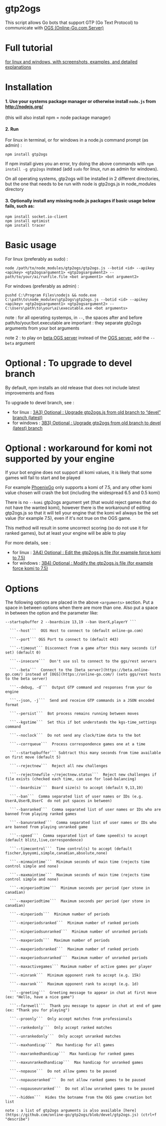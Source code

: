 # gtp2ogs

This script allows Go bots that support GTP (Go Text Protocol) to communicate
with [OGS (Online-Go.com Server)](https://online-go.com/)

# Full tutorial 

[for linux and windows, with screenshots, examples, and detailed explanations](https://github.com/wonderingabout/gtp2ogs-tutorial)

# Installation

#### 1. Use your systems package manager or otherwise install `node.js` from http://nodejs.org/ 
  
(this will also install npm = node package manager)

#### 2. Run

For linux in terminal, or for windows in a node.js command prompt (as admin) :

```
npm install gtp2ogs
```
If npm install gives you an error, try doing the above commands with `npm install -g gtp2ogs` instead (add `sudo` for linux, run as admin for windows).

On all operating systems, gtp2ogs will be installed in 2 different directories, but the one that needs to be run with node is gtp2ogs.js in node_modules directory

#### 3. Optionally install any missing node.js packages if basic usage below fails, such as:
  
```
npm install socket.io-client
npm install optimist
npm install tracer
  ```

# Basic usage

For linux (preferably as sudo) :

```
node /path/to/node_modules/gtp2ogs/gtp2ogs.js --botid <id> --apikey <apikey> <gtp2ogsargument1> <gtp2ogsargument2> -- path/to/your/ai/runfile.file <bot argument1> <bot argument2>
```

For windows (preferably as admin) : 

```
pushd C:\Program Files\nodejs && node.exe C:\path\to\node_modules\gtp2ogs\gtp2ogs.js --botid <id> --apikey <apikey> <gtp2ogsargument1> <gtp2ogsargument2> -- C:\Users\path\to\your\ai\executable.exe <bot arguments>
```

note : for all operating systemps, in ` -- `, the spaces after <gtp2ogsarguments> and before path/to/your/bot.executable are important : they separate gtp2ogs arguments from your bot arguments
  
note 2 : to play on [beta OGS server](https://beta.online-go.com/) instead of the [OGS server](https://online-go.com/), add the `-- beta` argument

# Optional : To upgrade to devel branch

By default, npm installs an old release that does not include latest improvements and fixes

To upgrade to devel branch, see :

- for linux : [3A3) Optional : Upgrade gtp2ogs.js from old branch to “devel” branch (latest)](/docs/3A3-linux-optional-upgrade-to-devel.md)
- for windows : [3B3) Optional : Upgrade gtp2ogs from old branch to devel (latest) branch](/docs/3B3-windows-optional-upgrade-to-devel.md)

# Optional : workaround for komi not supported by your engine

If your bot engine does not support all komi values, it is likely that some games will fail to start and be played

For example [PhoenixGo](https://github.com/Tencent/PhoenixGo) only supports a komi of 7.5, and any other komi value chosen will crash the bot (including the widespread 6.5 and 0.5 komi)

There is no `--komi` gtp2ogs argument yet (that would reject games that do not have the wanted komi), however there is the  workaround of editing gtp2ogs.js so that it will tell your engine that the komi wil always be the set value (for example 7.5), even if it's not true on the OGS game.

This method will result in some uncorrect scoring (so do not use it for ranked games), but at least your engine will be able to play

For more details, see : 
- for linux : [3A4) Optional : Edit the gtp2ogs.js file (for example force komi to 7.5)](3A4-linux-optional-edit-gtp2ogs-js-file.md)
- for windows : [3B4) Optional : Modify the gtp2ogs.js file (for example force komi to 7.5)](/docs/3B4-windows-optional-edit-gtp2ogs-js-file.md)

# Options

The following options are placed in the above ```<arguments>``` section.  Put a space in between options when there are more than one.  Also put a space in between the option and the parameter like:

```
--startupbuffer 2 --boardsize 13,19 --ban UserX,playerY ```

  ```--host```  OGS Host to connect to (default online-go.com)

  ```--port``` OGS Port to connect to (default 443)

  ```--timeout``` Disconnect from a game after this many seconds (if set) (default 0)

  ```--insecure```  Don't use ssl to connect to the ggs/rest servers

  ```--beta```  Connect to the [beta server](https://beta.online-go.com/) instead of [OGS](https://online-go.com/) (sets ggs/rest hosts to the beta server)

  ```--debug, -d```  Output GTP command and responses from your Go engine

  ```--json, -j```  Send and receive GTP commands in a JSON encoded format

  ```--persist```  Bot process remains running between moves

  ```--kgstime```  Set this if bot understands the kgs-time_settings command

  ```--noclock```  Do not send any clock/time data to the bot

  ```--corrqueue```  Process correspondence games one at a time

  ```--startupbuffer``` Subtract this many seconds from time available on first move (default 5)

  ```--rejectnew```  Reject all new challenges

  ```--rejectnewfile ~/rejectnew.status```  Reject new challenges if file exists (checked each time, can use for load-balancing)

  ```--boardsize```  Board size(s) to accept (default 9,13,19)

  ```--ban```  Comma separated list of user names or IDs (e.g.  UserA,UserB,UserC  do not put spaces in between)

  ```--banranked```  Comma separated list of user names or IDs who are banned from playing ranked games

  ```--banunranked```  Comma separated list of user names or IDs who are banned from playing unranked game

  ```--speed```  Comma separated list of Game speed(s) to accept (default blitz,live,correspondence)

  ```--timecontrol```  Time control(s) to accept (default fischer,byoyomi,simple,canadian,absolute,none)

  ```--minmaintime```  Minimum seconds of main time (rejects time control simple and none)

  ```--maxmaintime```  Maximum seconds of main time (rejects time control simple and none)

  ```--minperiodtime```  Minimum seconds per period (per stone in canadian)

  ```--maxperiodtime```  Maximum seconds per period (per stone in canadian)

  ```--minperiods```  Minimum number of periods

  ```--minperiodsranked```  Minimum number of ranked periods

  ```--minperiodsunranked```  Minimum number of unranked periods

  ```--maxperiods```  Maximum number of periods

  ```--maxperiodsranked```  Maximum number of ranked periods

  ```--maxperiodsunranked```  Maximum number of unranked periods

  ```--maxactivegames``` Maximum number of active games per player

  ```--minrank```  Minimum opponent rank to accept (e.g. 15k)

  ```--maxrank```  Maximum opponent rank to accept (e.g. 1d)

  ```--greeting```  Greeting message to appear in chat at first move (ex: "Hello, have a nice game")

  ```--farewell```  Thank you message to appear in chat at end of game (ex: "Thank you for playing")

  ```--proonly```  Only accept matches from professionals

  ```--rankedonly```  Only accept ranked matches

  ```--unrankedonly```  Only accept unranked matches

  ```--maxhandicap```  Max handicap for all games

  ```--maxrankedhandicap```  Max handicap for ranked games

  ```--maxunrankedhandicap```  Max handicap for unranked games

  ```--nopause```  Do not allow games to be paused

  ```--nopauseranked```  Do not allow ranked games to be paused

  ```--nopauseunranked```  Do not allow unranked games to be paused

  ```--hidden```  Hides the botname from the OGS game creation bot list

note : a list of gtp2ogs arguments is also available [here](https://github.com/online-go/gtp2ogs/blob/devel/gtp2ogs.js) (ctrl+f "describe")

